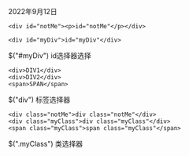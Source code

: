 2022年9月12日
```
<div id="notMe"><p>id="notMe"</p></div>

<div id="myDiv">id="myDiv"</div>

```
$("#myDiv") id选择器选择

```
<div>DIV1</div>
<div>DIV2</div>
<span>SPAN</span>
```
$("div") 标签选择器

```
<div class="notMe">div class="notMe"</div>
<div class="myClass">div class="myClass"</div>
<span class="myClass">span class="myClass"</span>
```
$(".myClass") 类选择器
